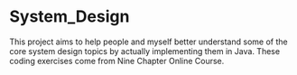 # System_Design
This project aims to help people and myself better understand some of the core system design topics by actually implementing them in Java. These coding exercises come from Nine Chapter Online Course. 
